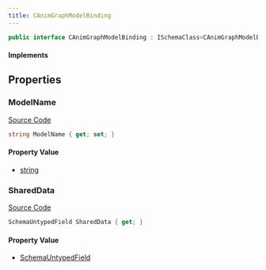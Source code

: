 ```yaml
---
title: CAnimGraphModelBinding
---
```


```csharp
public interface CAnimGraphModelBinding : ISchemaClass<CAnimGraphModelBinding>, ISchemaField, ISchemaClass, INativeHandle
```

#### Implements

## Properties

### ModelName

[Source Code](https://github.com/swiftly-solution/swiftlys2/blob/beta/managed/src/SwiftlyS2.Generated/Schemas/Interfaces/CAnimGraphModelBinding.cs#L16)

```csharp
string ModelName { get; set; }
```

#### Property Value

- [string](https://learn.microsoft.com/dotnet/api/system.string)

### SharedData

[Source Code](https://github.com/swiftly-solution/swiftlys2/blob/beta/managed/src/SwiftlyS2.Generated/Schemas/Interfaces/CAnimGraphModelBinding.cs#L19)

```csharp
SchemaUntypedField SharedData { get; }
```

#### Property Value

- [SchemaUntypedField](/docs/api/shared/schemas/schemauntypedfield)

